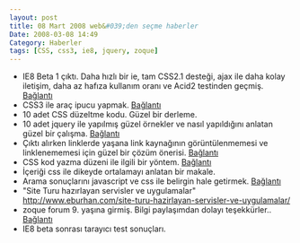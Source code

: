 ```yaml
---
layout: post
title: 08 Mart 2008 web&#039;den seçme haberler
Date: 2008-03-08 14:49
Category: Haberler
tags: [CSS, css3, ie8, jquery, zoque]
---
```


-   IE8 Beta 1 çıktı. Daha hızlı bir ie, tam CSS2.1 desteği, ajax ile
    daha kolay iletişim, daha az hafıza kullanım oranı ve Acid2
    testinden geçmiş. [Bağlantı][]
-   CSS3 ile araç ipucu yapmak. [Bağlantı][1]
-   10 adet CSS düzeltme kodu. Güzel bir derleme.
-   10 adet jquery ile yapılmış güzel örnekler ve nasıl yapıldığını
    anlatan güzel bir çalışma. [Bağlantı][3]
-   Çıktı alırken linklerde yaşana link kaynağının görüntülenmemesi ve
    linklenememesi için güzel bir çözüm önerisi. [Bağlantı][4]
-   CSS kod yazma düzeni ile ilgili bir yöntem. [Bağlantı][5]
-   İçeriği css ile dikeyde ortalamayı anlatan bir makale.
-   Arama sonuçlarını javascript ve css ile belirgin hale getirmek.
    [Bağlantı][7]
-   "Site Turu hazırlayan servisler ve uygulamalar" http://www.eburhan.com/site-turu-hazirlayan-servisler-ve-uygulamalar/
-   zoque forum 9. yaşına girmiş. Bilgi paylaşımdan dolayı teşekkürler..
    [Bağlantı][9]
-   IE8 beta sonrası tarayıcı test sonuçları.


  [Bağlantı]: http://www.microsoft.com/windows/products/winfamily/ie/ie8/readiness/DevelopersNew.htm
    "ie 8"
  [1]: http://www.css3.info/tooltips-with-css3/ "araç ipucu css3"
  [3]: http://www.webdesignerwall.com/tutorials/jquery-tutorials-for-designers/
    "10 jquery"
  [4]: http://css.dzone.com/news/optimize-your-links-print-usin
    "çıktı al linkleri"
  [5]: http://www.thuiven.com/viewentry/csi-css-html-coding/
    "css kodları"
  [7]: http://eriwen.com/javascript/highlight-search-results-with-js/
    "css ve javascript ile arama"
  [9]: http://forum.zoque.net/ "zok form"